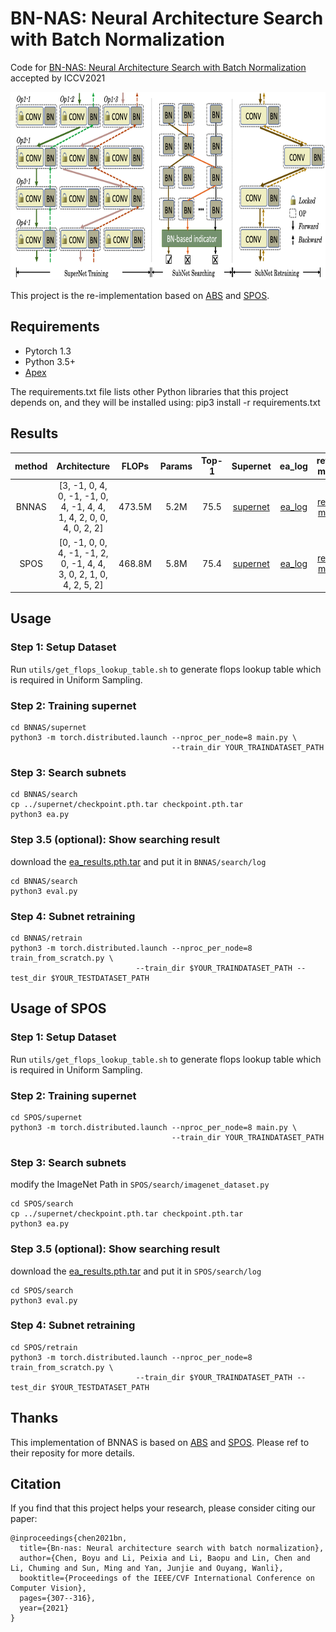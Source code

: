 BN-NAS: Neural Architecture Search with Batch Normalization
=========================================
Code for [BN-NAS: Neural Architecture Search with Batch Normalization](https://arxiv.org/abs/2108.07375) accepted by ICCV2021

<!-- ![introduce image](framework.png) -->
<img width="740" height="300" src="framework.png"/>


This project is the re-implementation based on [ABS](https://github.com/megvii-model/AngleNAS) and [SPOS](https://github.com/megvii-model/SinglePathOneShot).

## Requirements
- Pytorch 1.3
- Python 3.5+
- [Apex](https://github.com/NVIDIA/apex)

The requirements.txt file lists other Python libraries that this project depends on, and they will be installed using:
pip3 install -r requirements.txt

## Results
|method|    Architecture         |  FLOPs    |   Params |   Top-1   | Supernet| ea_log| retrain model|
|:------:|:---------------------------:|:----------:|:----------:|:----------:|:----------:|:----------:|:----------:|
|BNNAS|[3, -1, 0, 4, 0, -1, -1, 0, 4, -1, 4, 4, 1, 4, 2, 0, 0, 4, 0, 2, 2]  |   473.5M    |	  5.2M    |     75.5    | [supernet](https://drive.google.com/file/d/1FgDm_FX7x1EK2yR0l6flAevp9YyZCaKB/view?usp=sharing)| [ea_log](https://drive.google.com/file/d/1PCsfX9le8H8RmLaBHApL2tSr6Cxmi_EX/view?usp=sharing)| [retrain model](https://drive.google.com/file/d/1PiSZeXnGMTDm1oWraAkBGgsc0dlujexu/view?usp=sharing) |
|SPOS|[0, -1, 0, 0, 4, -1, -1, 2, 0, -1, 4, 4, 3, 0, 2, 1, 0, 4, 2, 5, 2]|468.8M|5.8M| 75.4| [supernet](https://drive.google.com/file/d/1VALEq2Y4vjoZN8hJkSk0HeUBeD8nM31L/view?usp=sharing)| [ea_log](https://drive.google.com/file/d/1y2ei6V1VH2r7wlrV3jnAGcCoQiKaVPx6/view?usp=sharing)| [retrain model](https://drive.google.com/file/d/1TDRt3e-iDTbyn6KkJsBozPbsndH5f9f9/view?usp=sharing) |


## Usage
### Step 1: Setup Dataset
Run `utils/get_flops_lookup_table.sh` to generate flops lookup table which is required in Uniform Sampling.

### Step 2: Training supernet
```
cd BNNAS/supernet
python3 -m torch.distributed.launch --nproc_per_node=8 main.py \
                                    --train_dir YOUR_TRAINDATASET_PATH
```

### Step 3: Search subnets
```
cd BNNAS/search
cp ../supernet/checkpoint.pth.tar checkpoint.pth.tar
python3 ea.py
```

### Step 3.5 (optional): Show searching result
download the [ea_results.pth.tar](https://drive.google.com/file/d/1PCsfX9le8H8RmLaBHApL2tSr6Cxmi_EX/view?usp=sharing) and put it in `BNNAS/search/log`
```
cd BNNAS/search
python3 eval.py
```

### Step 4: Subnet retraining
```
cd BNNAS/retrain
python3 -m torch.distributed.launch --nproc_per_node=8 train_from_scratch.py \
                            --train_dir $YOUR_TRAINDATASET_PATH --test_dir $YOUR_TESTDATASET_PATH
```


## Usage of SPOS
### Step 1: Setup Dataset
Run `utils/get_flops_lookup_table.sh` to generate flops lookup table which is required in Uniform Sampling.

### Step 2: Training supernet
```
cd SPOS/supernet
python3 -m torch.distributed.launch --nproc_per_node=8 main.py \
                                    --train_dir YOUR_TRAINDATASET_PATH
```

### Step 3: Search subnets
modify the ImageNet Path in `SPOS/search/imagenet_dataset.py`
```
cd SPOS/search
cp ../supernet/checkpoint.pth.tar checkpoint.pth.tar
python3 ea.py
```

### Step 3.5 (optional): Show searching result
download the [ea_results.pth.tar](https://drive.google.com/file/d/1y2ei6V1VH2r7wlrV3jnAGcCoQiKaVPx6/view?usp=sharing) and put it in `SPOS/search/log`
```
cd SPOS/search
python3 eval.py
```

### Step 4: Subnet retraining
```
cd SPOS/retrain
python3 -m torch.distributed.launch --nproc_per_node=8 train_from_scratch.py \
                            --train_dir $YOUR_TRAINDATASET_PATH --test_dir $YOUR_TESTDATASET_PATH
```



## Thanks
This implementation of BNNAS is based on [ABS](https://github.com/megvii-model/AngleNAS) and [SPOS](https://github.com/megvii-model/SinglePathOneShot). Please ref to their reposity for more details.

## Citation
If you find that this project helps your research, please consider citing our paper:
```
@inproceedings{chen2021bn,
  title={Bn-nas: Neural architecture search with batch normalization},
  author={Chen, Boyu and Li, Peixia and Li, Baopu and Lin, Chen and Li, Chuming and Sun, Ming and Yan, Junjie and Ouyang, Wanli},
  booktitle={Proceedings of the IEEE/CVF International Conference on Computer Vision},
  pages={307--316},
  year={2021}
}
```

